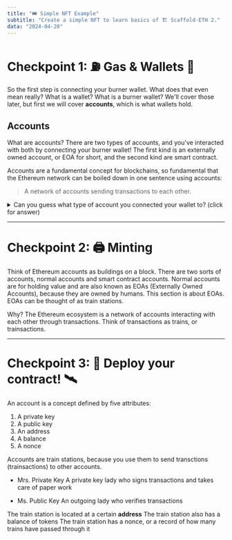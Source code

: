 ```yaml
---
title: "🎟 Simple NFT Example"
subtitle: "Create a simple NFT to learn basics of 🏗 Scaffold-ETH 2."
data: "2024-04-20"
---
```


# Checkpoint 1: ⛽️ Gas & Wallets 👛

So the first step is connecting your burner wallet. What does that even mean really?
What is a wallet? What is a burner wallet? We'll cover those later, but first we will
cover **accounts**, which is what wallets hold.

## Accounts

What are accounts? There are two types of accounts, and you've interacted with both
by connecting your burner wallet! The first kind is an externally owned account, or
EOA for short, and the second kind are smart contract.

Accounts are a fundamental concept for blockchains, so fundamental that the Ethereum
network can be boiled down in one sentence using accounts:

> A network of accounts sending transactions to each other.

<details>
  <summary>Can you guess what type of account you connected your wallet to? (click for answer)</summary>

A smart contract account! You connected to it so you can grab funds. Or rather, request that
the smart contract give you funds through a transaction.

</details>

---

# Checkpoint 2: 🖨 Minting

Think of Ethereum accounts as buildings on a block. There are two sorts of accounts,
normal accounts and smart contract accounts. Normal accounts are for holding value
and are also known as EOAs (Externally Owned Accounts), because they are owned by
humans. This section is about EOAs. EOAs can be thought of as train stations.

Why? The Ethereum ecosystem is a network of accounts interacting with each other
through transactions. Think of transactions as trains, or trainsactions.

---

# Checkpoint 3: 💾 Deploy your contract! 🛰

An account is a concept defined by five attributes:

1. A private key
2. A public key
3. An address
4. A balance
5. A nonce

Accounts are train stations, because you use them to send transctions (trainsactions)
to other accounts.

- Mrs. Private Key
  A private key lady who signs transactions and takes care of paper work

- Ms. Public Key
  An outgoing lady who verifies transactions

The train station is located at a certain **address**
The train station also has a balance of tokens
The train station has a nonce, or a record of how many trains have passed through it

<!-- ![A train station](http://localhost:3000/images/train-station.svg) -->
